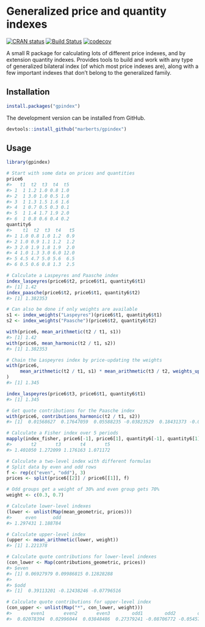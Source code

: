 
<!-- README.md is generated from README.Rmd. Please edit that file. -->

# Generalized price and quantity indexes

<!-- Badges -->

[![CRAN
status](https://www.r-pkg.org/badges/version/gpindex)](https://cran.r-project.org/package=gpindex)
[![Build
Status](https://travis-ci.org/marberts/gpindex.svg?branch=master)](https://travis-ci.org/marberts/gpindex)
[![codecov](https://codecov.io/gh/marberts/gpindex/branch/master/graph/badge.svg)](https://codecov.io/gh/marberts/gpindex)

A small R package for calculating lots of different price indexes, and
by extension quantity indexes. Provides tools to build and work with any
type of generalized bilateral index (of which most price indexes are),
along with a few important indexes that don’t belong to the generalized
family.

## Installation

``` r
install.packages("gpindex")
```

The development version can be installed from GitHub.

``` r
devtools::install_github("marberts/gpindex")
```

## Usage

``` r
library(gpindex)

# Start with some data on prices and quantities
price6
#>   t1  t2  t3  t4  t5
#> 1  1 1.2 1.0 0.8 1.0
#> 2  1 3.0 1.0 0.5 1.0
#> 3  1 1.3 1.5 1.6 1.6
#> 4  1 0.7 0.5 0.3 0.1
#> 5  1 1.4 1.7 1.9 2.0
#> 6  1 0.8 0.6 0.4 0.2
quantity6
#>    t1  t2  t3  t4   t5
#> 1 1.0 0.8 1.0 1.2  0.9
#> 2 1.0 0.9 1.1 1.2  1.2
#> 3 2.0 1.9 1.8 1.9  2.0
#> 4 1.0 1.3 3.0 6.0 12.0
#> 5 4.5 4.7 5.0 5.6  6.5
#> 6 0.5 0.6 0.8 1.3  2.5

# Calculate a Laspeyres and Paasche index
index_laspeyres(price6$t2, price6$t1, quantity6$t1)
#> [1] 1.42
index_paasche(price6$t2, price6$t1, quantity6$t2)
#> [1] 1.382353

# Can also be done if only weights are available
s1 <- index_weights("Laspeyres")(price6$t1, quantity6$t1)
s2 <- index_weights("Paasche")(price6$t2, quantity6$t2)

with(price6, mean_arithmetic(t2 / t1, s1))
#> [1] 1.42
with(price6, mean_harmonic(t2 / t1, s2))
#> [1] 1.382353

# Chain the Laspeyres index by price-updating the weights
with(price6, 
     mean_arithmetic(t2 / t1, s1) * mean_arithmetic(t3 / t2, weights_update(t2 / t1, s1))
)
#> [1] 1.345

index_laspeyres(price6$t3, price6$t1, quantity6$t1)
#> [1] 1.345

# Get quote contributions for the Paasche index
with(price6, contributions_harmonic(t2 / t1, s2))
#> [1]  0.01568627  0.17647059  0.05588235 -0.03823529  0.18431373 -0.01176471

# Calculate a Fisher index over 5 periods
mapply(index_fisher, price6[-1], price6[1], quantity6[-1], quantity6[1])
#>       t2       t3       t4       t5 
#> 1.401050 1.272099 1.176163 1.071172

# Calculate a two-level index with different formulas
# Split data by even and odd rows
f <- rep(c("even", "odd"), 3)
prices <- split(price6[[2]] / price6[[1]], f)

# Odd groups get a weight of 30% and even group gets 70%
weight <- c(0.3, 0.7)

# Calculate lower-level indexes
(lower <- unlist(Map(mean_geometric, prices)))
#>     even      odd 
#> 1.297431 1.188784

# Calculate upper-level index
(upper <- mean_arithmetic(lower, weight))
#> [1] 1.221378

# Calculate quote contributions for lower-level indexes
(con_lower <- Map(contributions_geometric, prices))
#> $even
#> [1] 0.06927979 0.09986815 0.12828288
#> 
#> $odd
#> [1]  0.39113201 -0.12438246 -0.07796516

# Calculate quote contributions for upper-level index
(con_upper <- unlist(Map("*", con_lower, weight)))
#>       even1       even2       even3        odd1        odd2        odd3 
#>  0.02078394  0.02996044  0.03848486  0.27379241 -0.08706772 -0.05457561
```
